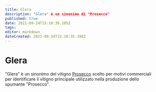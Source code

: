```yaml
---
title: Glera
description: "Glera" è un sinonimo di "Prosecco"
published: true
date: 2021-09-24T15:10:38.105Z
tags: 
editor: markdown
dateCreated: 2021-09-24T15:10:35.398Z
---
```


# Glera

"Glera" è un sinonimo del vitigno [Prosecco](/vitigni/Italia/bacca-bianca/prosecco) scelto per motivi commerciali per identificare il vitigno principale utilizzato nella produzione dello spumante "Prosecco".
